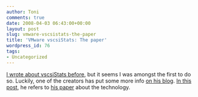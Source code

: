 ```yaml
---
author: Toni
comments: true
date: 2008-04-03 06:43:00+00:00
layout: post
slug: vmware-vscsistats-the-paper
title: 'VMware vscsiStats: The paper'
wordpress_id: 76
tags:
- Uncategorized
---
```


[I wrote about vscsiStats before](http://verbeiren.blogspot.com/2008/03/vmware-vscsistats-measuring-at-virtual.html), but it seems I was amongst the first to do so. Luckily, one of the creators has put some more info [on his blog](http://virtualscoop.org/). [In this post](http://virtualscoop.org/?q=node/16), he refers to [his paper](http://www.vmware.com/files/pdf/iiswc_2007_distribute.pdf) about the technology.
